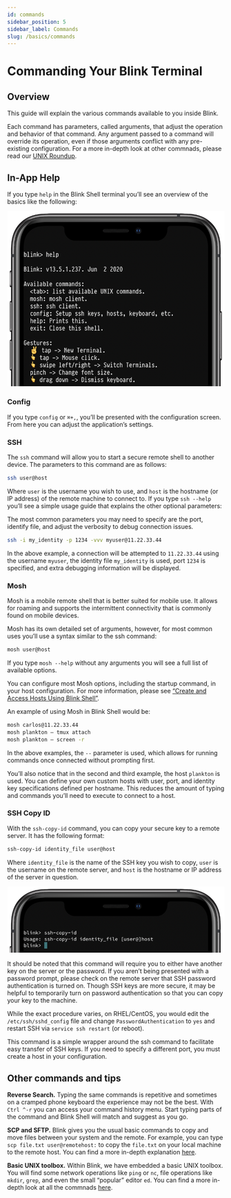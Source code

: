 ```yaml
---
id: commands
sidebar_position: 5
sidebar_label: Commands
slug: /basics/commands
---
```


# Commanding Your Blink Terminal

## Overview

This guide will explain the various commands available to you inside Blink.

Each command has parameters, called arguments, that adjust the operation and behavior of that command. Any argument passed to a command will override its operation, even if those arguments conflict with any pre-existing configuration. For a more in-depth look at other commnads, please read our [UNIX Roundup](advanced/unix-roundup.md).

## In-App Help

If you type `help` in the Blink Shell terminal you’ll see an overview of the basics like the following:

![img](overview/command-blink-image1.png)

### Config

If you type `config` or `⌘+,`, you’ll be presented with the configuration screen. From here you can adjust the application’s settings.

### SSH

The `ssh` command will allow you to start a secure remote shell to another device. The parameters to this command are as follows:

```bash
ssh user@host
```

Where `user` is the username you wish to use, and `host` is the hostname (or IP address) of the remote machine to connect to. If you type `ssh --help` you’ll see a simple usage guide that explains the other optional parameters:

The most common parameters you may need to specify are the port, identify file, and adjust the verbosity to debug connection issues.

```bash
ssh -i my_identity -p 1234 -vvv myuser@11.22.33.44
```

In the above example, a connection will be attempted to `11.22.33.44` using the username `myuser`, the identity file `my_identity` is used, port `1234` is specified, and extra debugging information will be displayed.

### Mosh

Mosh is a mobile remote shell that is better suited for mobile use. It allows for roaming and supports the intermittent connectivity that is commonly found on mobile devices.

Mosh has its own detailed set of arguments, however, for most common uses you’ll use a syntax similar to the ssh command:

```bash
mosh user@host
```

If you type `mosh --help` without any arguments you will see a full list of available options.

You can configure most Mosh options, including the startup command, in your host configuration. For more information, please see [“Create and Access Hosts Using Blink Shell”](basics/hosts.md).

An example of using Mosh in Blink Shell would be:

```bash
mosh carlos@11.22.33.44
mosh plankton — tmux attach
mosh plankton — screen -r
```

In the above examples, the `--` parameter is used, which allows for running commands once connected without prompting first.

You’ll also notice that in the second and third example, the host `plankton` is used. You can define your own custom hosts with user, port, and identity key specifications defined per hostname. This reduces the amount of typing and commands you’ll need to execute to connect to a host.

### SSH Copy ID

With the `ssh-copy-id` command, you can copy your secure key to a remote server. It has the following format:

```bash
ssh-copy-id identity_file user@host
```

Where `identity_file` is the name of the SSH key you wish to copy, `user` is the username on the remote server, and `host` is the hostname or IP address of the server in question.

![img](overview/command-blink-image4.png)

It should be noted that this command will require you to either have another key on the server or the password. If you aren’t being presented with a password prompt, please check on the remote server that SSH password authentication is turned on. Though SSH keys are more secure, it may be helpful to temporarily turn on password authentication so that you can copy your key to the machine.

While the exact procedure varies, on RHEL/CentOS, you would edit the `/etc/ssh/sshd_config` file and change `PasswordAuthentication` to `yes` and restart SSH via `service ssh restart` (or reboot).

This command is a simple wrapper around the ssh command to facilitate easy transfer of SSH keys. If you need to specify a different port, you must create a host in your configuration.

## Other commands and tips

**Reverse Search.** Typing the same commands is repetitive and sometimes on a cramped phone keyboard the experience may not be the best. With `Ctrl ^-r` you can access your command history menu. Start typing parts of the command and Blink Shell will match and suggest as you go.

**SCP and SFTP.** Blink gives you the usual basic commands to copy and move files between your system and the remote. For example, you can type `scp file.txt user@remotehost:` to copy the `file.txt` on your local machine to the remote host. You can find a more in-depth explanation [here](advanced/unix-roundup.md#remote-transfer-tools).

**Basic UNIX toolbox.** Within Blink, we have embedded a basic UNIX toolbox. You will find some network operations like `ping` or `nc`, file operations like `mkdir`, `grep`, and even the small “popular” editor `ed`.  You can find a more in-depth look at all the commnads [here](advanced/unix-roundup.md).
